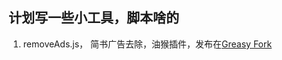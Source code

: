 ## 计划写一些小工具，脚本啥的


1. removeAds.js， 简书广告去除，油猴插件，发布在[Greasy Fork](https://greasyfork.org/zh-CN/scripts/465108-%E7%AE%80%E4%B9%A6%E5%8E%BB%E5%B9%BF%E5%91%8A?locale_override=1)